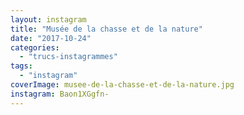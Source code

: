 ```yaml
---
layout: instagram
title: "Musée de la chasse et de la nature"
date: "2017-10-24"
categories: 
  - "trucs-instagrammes"
tags: 
  - "instagram"
coverImage: musee-de-la-chasse-et-de-la-nature.jpg
instagram: Baon1XGgfn-
---
```

